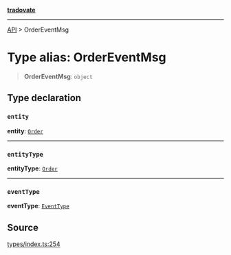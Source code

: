 [**tradovate**](../README.md)

***

[API](../API.md) > OrderEventMsg

# Type alias: OrderEventMsg

> **OrderEventMsg**: `object`

## Type declaration

### `entity`

**entity**: [`Order`](type-alias.Order.md)

***

### `entityType`

**entityType**: [`Order`](../enumerations/enumeration.EntityType.md#order)

***

### `eventType`

**eventType**: [`EventType`](../enumerations/enumeration.EventType.md)

## Source

[types/index.ts:254](https://github.com/cgilly2fast/tradovate-typescript/blob/b1caea5/src/types/index.ts#L254)

